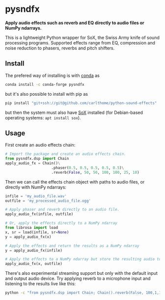 # pysndfx
**Apply audio effects such as reverb and EQ directly to audio files or NumPy ndarrays.**

This is a lightweight Python wrapper for SoX, the Swiss Army knife of sound processing programs. Supported effects range from EQ, compression and noise reduction to phasers, reverbs and pitch shifters.

## Install
The prefered way of installing is with [conda](https://anaconda.org/) as
```sh
conda install -c conda-forge pysndfx
```
but it's also possible to install with pip as
```sh
pip install "git+ssh://git@github.com/carlthome/python-sound-effects"
```
but then the system must also have [SoX](http://sox.sourceforge.net/) installed (for Debian-based operating systems: `apt install sox`).

## Usage
First create an audio effects chain:
```python
# Import the package and create an audio effects chain.
from pysndfx.dsp import Chain
apply_audio_fx = Chain()\
                     .phaser(0.5, 0.5, 0.5, 0.5, 0.5)\
                     .reverb(False, 50, 50, 100, 100, 25, 10)
```

Then we can call the effects chain object with paths to audio files, or directly with NumPy ndarrays:
```python
infile = 'my_audio_file.wav'
outfile = 'my_processed_audio_file.ogg'

# Apply phaser and reverb directly to an audio file.
apply_audio_fx(infile, outfile)

# Or, apply the effects directly to a NumPy ndarray
from librosa import load
x, sr = load(infile, sr=None)
y = apply_audio_fx(x)

# Apply the effects and return the results as a NumPy ndarray
y = apply_audio_fx(infile)

# Apply the effects to a NumPy ndarray but store the resulting audio to disk.
apply_audio_fx(x, outfile)
```

There's also experimental streaming support but only with the default input and output audio device. Try applying reverb to a microphone input and listening to the results live like this:
```sh
python -c "from pysndfx.dsp import Chain; Chain().reverb(False, 100,1,1,1,1,1)(None, None)"
```
